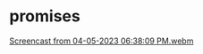 # promises
[Screencast from 04-05-2023 06:38:09 PM.webm](https://user-images.githubusercontent.com/31010005/230231149-0feb93b8-640a-4485-b2cd-78b9e18c1300.webm)
